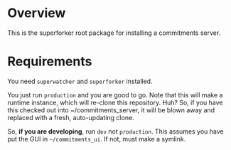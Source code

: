 # Overview #

This is the superforker root package for installing a commitments
server.

# Requirements #
You need `superwatcher` and `superforker` installed.

You just run `production` and you are good to go. Note that this will
make a runtime instance, which will re-clone this repository. Huh? So,
if you have this checked out into ~/commitments_server, it will be blown
away and replaced with a fresh, auto-updating clone.

So, **if you are developing**, run `dev` not `production`. This assumes
you have put the GUI in `~/commitments_ui`. If not, must make a symlink.
